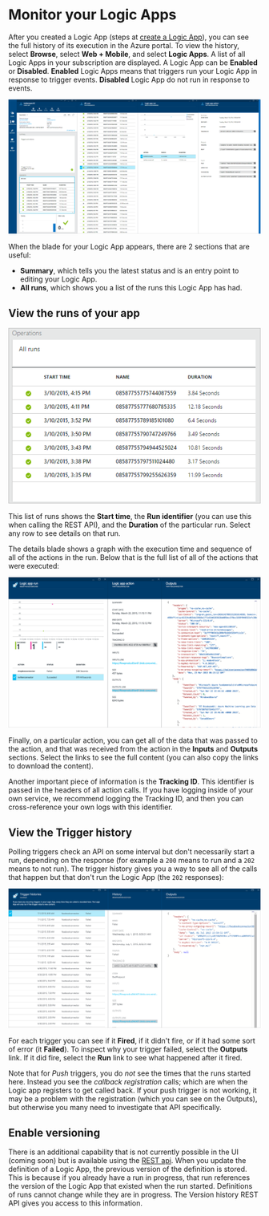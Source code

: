 <properties 
	pageTitle="Monitor your Logic Apps in Azure App Service | Microsoft Azure" 
	description="How to see what your Logic Apps have done" 
	authors="stepsic-microsoft-com" 
	manager="dwrede" 
	editor="" 
	services="app-service\logic" 
	documentationCenter=""/>

<tags
	ms.service="app-service-logic"
	ms.workload="integration"
	ms.tgt_pltfrm="na"
	ms.devlang="na"
	ms.topic="article"
	ms.date="12/07/2015"
	ms.author="stepsic"/>

# Monitor your Logic Apps

After you created a Logic App (steps at [create a Logic App](app-service-logic-create-a-logic-app.md)), you can see the full history of its execution in the Azure portal. To view the history, select **Browse**, select **Web + Mobile**, and select **Logic Apps**. A list of all Logic Apps in your subscription are displayed. A Logic App can be **Enabled** or **Disabled**. **Enabled** Logic Apps means that triggers run your Logic App in response to trigger events. **Disabled** Logic App do not run in response to events.

![Overview](./media/app-service-logic-monitor-your-logic-apps/overview.png)

When the blade for your Logic App appears, there are 2 sections that are useful:

- **Summary**, which tells you the latest status and is an entry point to editing your Logic App.
- **All runs**, which shows you a list of the runs this Logic App has had.

## View the runs of your app

![All Runs](./media/app-service-logic-monitor-your-logic-apps/allruns.png)

This list of runs shows the **Start time**, the **Run identifier** (you can use this when calling the REST API), and the **Duration** of the particular run. Select any row to see details on that run.

The details blade shows a graph with the execution time and sequence of all of the actions in the run. Below that is the full list of all of the actions that were executed:  

![Run and Actions](./media/app-service-logic-monitor-your-logic-apps/runandaction.png)

Finally, on a particular action, you can get all of the data that was passed to the action, and that was received from the action in the **Inputs** and **Outputs** sections. Select the links to see the full content (you can also copy the links to download the content). 

Another important piece of information is the **Tracking ID**. This identifier is passed in the headers of all action calls. If you have logging inside of your own service, we recommend logging the Tracking ID, and then you can cross-reference your own logs with this identifier.

## View the Trigger history 

Polling triggers check an API on some interval but don't necessarily start a run, depending on the response (for example a `200` means to run and a `202` means to not run). The trigger history gives you a way to see all of the calls that happen but that don't run the Logic App (the `202` responses):  

![Trigger History](./media/app-service-logic-monitor-your-logic-apps/triggerhistory.png)

For each trigger you can see if it **Fired**, if it didn't fire, or if it had some sort of error (it **Failed**). To inspect why your trigger failed, select the **Outputs** link. If it did fire, select the **Run** link to see what happened after it fired.

Note that for *Push* triggers, you do *not* see the times that the runs started here. Instead you see the *callback registration* calls; which are when the Logic app registers to get called back. If your push trigger is not working, it may be a problem with the registration (which you can see on the Outputs), but otherwise you many need to investigate that API specifically.

## Enable versioning

There is an additional capability that is not currently possible in the UI (coming soon) but is available using the [REST api](http://go.microsoft.com/fwlink/p/?LinkID=525617&clcid=0x409). When you update the definition of a Logic App, the previous version of the definition is stored. This is because if you already have a run in progress, that run references the version of the Logic App that existed when the run started. Definitions of runs cannot change while they are in progress. The Version history REST API gives you access to this information.
 